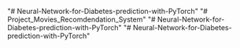 "# Neural-Network-for-Diabetes-prediction-with-PyTorch" 
"# Project_Movies_Recomdendation_System" 
"# Neural-Network-for-Diabetes-prediction-with-PyTorch" 
"# Neural-Network-for-Diabetes-prediction-with-PyTorch" 
